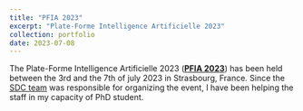 ```yaml
---
title: "PFIA 2023"
excerpt: "Plate-Forme Intelligence Artificielle 2023"
collection: portfolio
date: 2023-07-08
---
```


The Plate-Forme Intelligence Artificielle 2023 ([**PFIA 2023**](https://pfia23.icube.unistra.fr/)) has been held between the 3rd and the 7th of july 2023 in Strasbourg, France.
Since the [SDC team](https://sdc.icube.unistra.fr/en/index.php/Home) was responsible for organizing the event, I have been helping the staff in my capacity of PhD student.
